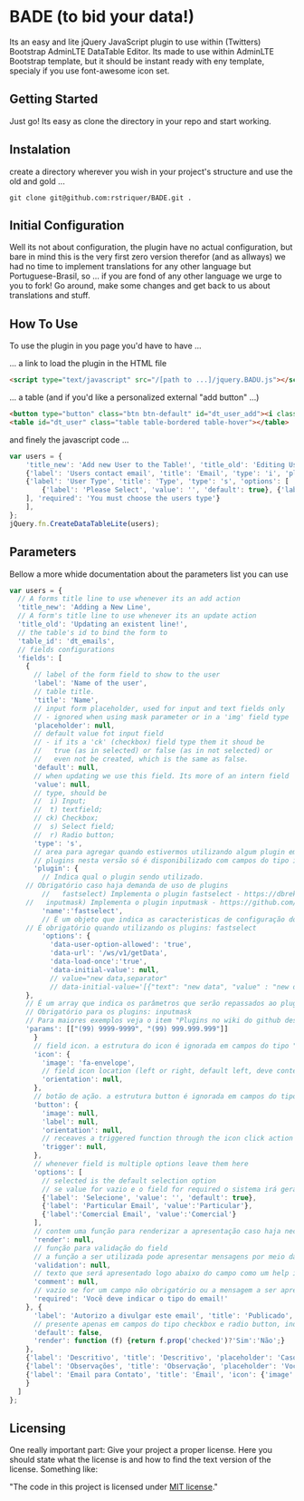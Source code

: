 # BADE (to bid your data!)

Its an easy and lite jQuery JavaScript plugin to use within 
(Twitters) Bootstrap AdminLTE DataTable Editor. Its made to use
within AdminLTE Bootstrap template, but it should be instant ready
with eny template, specialy if you use font-awesome icon set.

## Getting Started

Just go! Its easy as clone the directory in your repo and start working.

## Instalation

create a directory wherever you wish in your project's structure and use the old and gold ...

```shell
git clone git@github.com:rstriquer/BADE.git .
```

## Initial Configuration

Well its not about configuration, the plugin have no actual configuration,
but bare in mind this is the very first zero version therefor (and as allways)
we had no time to implement translations for any other language but 
Portuguese-Brasil, so ... if you are fond of any other language we urge to you
to fork! Go around, make some changes and get back to us about translations
and stuff.

## How To Use

To use the plugin in you page you'd have to have ...

... a link to load the plugin in the HTML file

```html
<script type="text/javascript" src="/[path to ...]/jquery.BADU.js"></script>
```

... a table (and if you'd like a personalized external "add button" ...)
```html
<button type="button" class="btn btn-default" id="dt_user_add"><i class="fa fa-plus"></i></button> System Users:<br />
<table id="dt_user" class="table table-bordered table-hover"></table>
```

and finely the javascript code ...
```javascript
var users = {
	'title_new': 'Add new User to the Table!', 'title_old': 'Editing Users Data!', 'table_id': 'dt_users','fields': [
	{'label': 'Users contact email', 'title': 'Email', 'type': 'i', 'placeholder': 'A valid personal email.', 'required': 'You must provide an email.'},
	{'label': 'User Type', 'title': 'Type', 'type': 's', 'options': [
		{'label': 'Please Select', 'value': '', 'default': true}, {'label': 'Operator', 'value': 'operator'}, {'label': 'Administrator', 'value': 'admin'},
	], 'required': 'You must choose the users type'}
	],
};
jQuery.fn.CreateDataTableLite(users);
```

## Parameters

Bellow a more whide documentation about the parameters list you can use
```javascript
var users = {
  // A forms title line to use whenever its an add action
  'title_new': 'Adding a New Line', 
  // A form's title line to use whenever its an update action
  'title_old': 'Updating an existent line!',
  // the table's id to bind the form to
  'table_id': 'dt_emails',
  // fields configurations
  'fields': [
    {
      // label of the form field to show to the user
      'label': 'Name of the user',
      // table title.
      'title': 'Name',
      // input form placeholder, used for input and text fields only
      // - ignored when using mask parameter or in a 'img' field type
      'placeholder': null,
      // default value fot input field
      // - if its a 'ck' (checkbox) field type them it shoud be 
      //   true (as in selected) or false (as in not selected) or 
      //   even not be created, which is the same as false.
      'default': null,
      // when updating we use this field. Its more of an intern field
      'value': null,
      // type, should be 
      //  i) Input;
      //  t) textfield;
      // ck) Checkbox;
      //  s) Select field;
      //  r) Radio button;
      'type': 's',
      // area para agregar quando estivermos utilizando algum plugin em conjunto com o campo
      // plugins nesta versão só é disponibilizado com campos do tipo input
      'plugin': {
        // Indica qual o plugin sendo utilizado.
	// Obrigatório caso haja demanda de uso de plugins
        //   fastselect) Implementa o plugin fastselect - https://dbrekalo.github.io/fastselect/
	//   inputmask) Implementa o plugin inputmask - https://github.com/RobinHerbots/jquery.inputmask/
        'name':'fastselect',
        // É um objeto que indica as caracteristicas de configuração do plugin, cada um tem a sua característica
	// É obrigatório quando utilizando os plugins: fastselect
        'options': {
          'data-user-option-allowed': 'true',
          'data-url': '/ws/v1/getData',
          'data-load-once':'true',
          'data-initial-value': null,
          // value="new data,separator"
          // data-initial-value='[{"text": "new data", "value" : "new data"}, {"text": "separator", "value" : "separator"}]'
	},
	// É um array que indica os parâmetros que serão repassados ao plugin
	// Obrigatório para os plugins: inputmask
	// Para maiores exemplos veja o item "Plugins no wiki do github deste projeto"
	'params': [["(99) 9999-9999", "(99) 999.999.999"]]
      }
      // field icon. a estrutura do icon é ignorada em campos do tipo "select"
      'icon': {
        'image': 'fa-envelope',
        // field icon location (left or right, default left, deve conter apenas 'l' ou 'r' para representar a orientação)
        'orientation': null,
      },
      // botão de ação. a estrutura button é ignorada em campos do tipo "select"
      'button': {
        'image': null,
        'label': null,
        'orientation': null,
        // receaves a triggered function through the icon click action
        'trigger': null,
      },
      // whenever field is multiple options leave them here
      'options': [
        // selected is the default selection option
        // se value for vazio e o field for required o sistema irá gerar um erro de falta de preenchimento quando estiver sendo avaliado
        {'label': 'Selecione', 'value': '', 'default': true},
        {'label': 'Particular Email', 'value':'Particular'},
        {'label':'Comercial Email', 'value':'Comercial'}
      ],
      // contem uma função para renderizar a apresentação caso haja necessidade
      'render': null,
      // função para validação do field
      // a função a ser utilizada pode apresentar mensagens por meio da funcioalidade confirm ou alert, mas sempre deve retornar apenas verdadeiro ou falso.
      'validation': null,
      // texto que será apresentado logo abaixo do campo como um help inline do mesmo.
      'comment': null,
      // vazio se for um campo não obrigatório ou a mensagem a ser apresentada ao usuário caso seja um campo obrigatório
      'required': 'Você deve indicar o tipo do email!'
    }, {
      'label': 'Autorizo a divulgar este email', 'title': 'Publicado', 'type': 'ck',
      // presente apenas em campos do tipo checkbox e radio button, indica se os mesmos devem ser ou não selecionados.
      'default': false,
      'render': function (f) {return f.prop('checked')?'Sim':'Não';}
    },
    {'label': 'Descritivo', 'title': 'Descritivo', 'placeholder': 'Caso queira pode indicar o nome descritivo do email', 'type': 'i'},
    {'label': 'Observações', 'title': 'Observação', 'placeholder': 'Você pode deixar observações como email para avisos', 'type': 'i'},
    {'label': 'Email para Contato', 'title': 'Email', 'icon': {'image': 'fa-envelope'}, 'type': 'i', 'required': 'You must provide an email',
    }
  ]
};
```

## Licensing

One really important part: Give your project a proper license. Here you should
state what the license is and how to find the text version of the license.
Something like:

"The code in this project is licensed under [MIT license](https://github.com/rstriquer/BADE/blob/master/LICENSE)."
